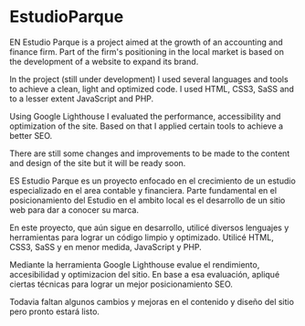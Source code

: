 # EstudioParque

EN
Estudio Parque is a project aimed at the growth of an accounting and finance firm.
Part of the firm's positioning in the local market is based on the development of a website to expand its brand.

In the project (still under development) I used several languages and tools to achieve a clean, light and optimized code.
I used HTML, CSS3, SaSS and to a lesser extent JavaScript and PHP.

Using Google Lighthouse I evaluated the performance, accessibility and optimization of the site.
Based on that I applied certain tools to achieve a better SEO.

There are still some changes and improvements to be made to the content and design of the site but it will be ready soon.

ES
Estudio Parque es un proyecto enfocado en el crecimiento de un estudio especializado en el area contable y financiera.
Parte fundamental en el posicionamiento del Estudio en el ambito local es el desarrollo de un sitio web para dar a conocer su marca.

En este proyecto, que aún sigue en desarrollo, utilicé diversos lenguajes y herramientas para lograr un código limpio y optimizado.
Utilicé HTML, CSS3, SaSS y en menor medida, JavaScript y PHP.

Mediante la herramienta Google Lighthouse evalue el rendimiento, accesibilidad y optimizacion del sitio.
En base a esa evaluación, apliqué ciertas técnicas para lograr un mejor posicionamiento SEO.

Todavia faltan algunos cambios y mejoras en el contenido y diseño del sitio pero pronto estará listo.
